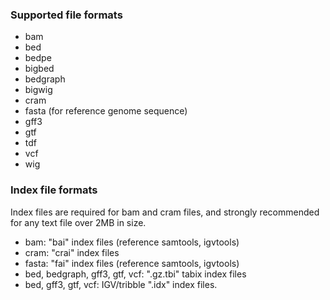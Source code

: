### Supported file formats

* bam
* bed
* bedpe
* bigbed
* bedgraph
* bigwig
* cram
* fasta (for reference genome sequence)
* gff3
* gtf
* tdf
* vcf
* wig

### Index file formats

Index files are required for bam and cram files, and strongly recommended for any text file over 2MB in size.  

* bam:  "bai" index files  (reference samtools, igvtools)
* cram: "crai" index files 
* fasta: "fai" index files  (reference samtools, igvtools)
* bed, bedgraph, gff3, gtf, vcf:  ".gz.tbi"  tabix index files
* bed, gff3, gtf, vcf:  IGV/tribble ".idx" index files.  


